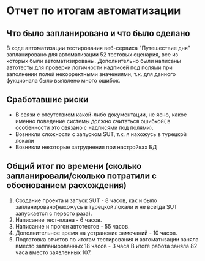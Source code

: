 # Отчет по итогам автоматизации
## Что было запланировано и что было сделано
В ходе автоматизации тестирования веб-сервиса "Путешествие дня" запланировано для автоматизации 52 тестовых сценария, все из которых были автоматизированы.
Дополнительно были написаны автотесты для проверки логичности надписей под полями при заполнении полей некорректными значениями, т.к. для данного фукционала было выявлено много ошибок.

## Сработавшие риски
- В связи с отсутствием какой-либо документации, не ясно, какое именно поведение системы должно считаться ошибкой( в особенности это связано с надписями под полями). 
- Возникли сложности с запуском SUT, т.к. я нахожусь в турецкой локали
- Возникли некоторые затруднения при настройках БД

## Общий итог по времени (сколько запланировали/сколько потратили с обоснованием расхождения)
1. Создание проекта и запуск SUT - 8 часов, как и было запланировано(нахожусь в турецкой локали и не всегда SUT запускается с первого раза).
1. Написание тест-плана - 6 часов.
1. Написание и прогон автотестов - 55 часов.
1. Дополнительное время на устранение замечаний - 10 часов.
1. Подготовка отчетов по итогам тестирования и автоматизации заняла вместо запланированных 18 часов - 3 часа
В итоге работа заняла 82 часа вместо заявленных 107.
